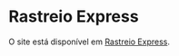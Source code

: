 # Rastreio Express

O site está disponível em [Rastreio Express](https://gui-carv.github.io/Rastreio-Express/).

